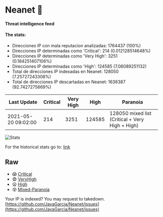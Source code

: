 # Neanet :hocho:
#### Threat intelligence feed
#### The stats:

- Direcciones IP con mala reputacion analizadas: 1764437 (100%)
- Direcciones IP determinadas como 'Critical':  214 (0.012128514648%)
- Direcciones IP determinadas como 'Very High':  3251 (0.184251407106%)
- Direcciones IP determinadas como 'High':  124585 (7.06089251132)
- Total de direcciones IP indexadas en Neanet:  128050 (7.25727243308%)
- Total de direcciones IP descartadas en Neanet:  1636387 (92.7427275669%)

| Last Update | Critical | Very High | High | Paranoia |
| --- | --- | --- | --- | --- |
| 2021-05-20 09:02:00 | 214 | 3251 | 124585 | 128050 mixed list (Critical + Very High + High)|

![Stats](https://docs.google.com/spreadsheets/d/e/2PACX-1vSnaNMIXVabIpDJjufMlzH7poXnshF3mgd8Is1g9ytUEzVsP5my4Trn8f-xkoLLQ38xpL3HtmUexLo6/pubchart?oid=501124687&format=image)

For the historical stats go to: [link](/stats.csv)
## Raw
- :scream: [Critical](https://raw.githubusercontent.com/JavaGarcia/Neanet/master/blacklists/neanet_critical.txt)
- :fearful: [VeryHigh](https://raw.githubusercontent.com/JavaGarcia/Neanet/master/blacklists/neanet_veryHigh.txtt)
- :frowning: [High](https://raw.githubusercontent.com/JavaGarcia/Neanet/master/blacklists/neanet_high.txt)
- :dizzy_face: [Mixed-Paranoia](https://raw.githubusercontent.com/JavaGarcia/Neanet/master/blacklists/neanet_all.txt)


Your IP is indexed? You may request to takedown. [https://github.com/JavaGarcia/Neanet/issues](https://github.com/JavaGarcia/Neanet/issues)


































































































































































































































































































































































































































































































































































































































































































































































































































































































































































































































































































































































































































































































































































































































































































































































































































































































































































































































































































































































































































































































































































































































































































































































































































































































































































































































































































































































































































































































































































































































































































































































































































































































































































































































































































































































































































































































































































































































































































































































































































































































































































































































































































































































































































































































































































































































































































































































































































































































































































































































































































































































































































































































































































































































































































































































































































































































































































































































































































































































































































































































































































































































































































































































































































































































































































































































































































